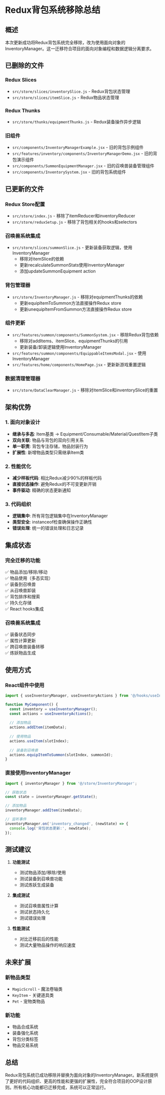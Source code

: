 # Redux背包系统移除总结

## 概述

本次更新成功将Redux背包系统完全移除，改为使用面向对象的InventoryManager。这一迁移符合项目的面向对象编程和数据逻辑分离要求。

## 已删除的文件

### Redux Slices
- `src/store/slices/inventorySlice.js` - Redux背包状态管理
- `src/store/slices/itemSlice.js` - Redux物品状态管理

### Redux Thunks
- `src/store/thunks/equipmentThunks.js` - Redux装备操作异步逻辑

### 旧组件
- `src/components/InventoryManagerExample.jsx` - 旧的背包示例组件
- `src/features/inventory/components/InventoryManagerDemo.jsx` - 旧的背包演示组件
- `src/components/SummonEquipmentManager.jsx` - 旧的召唤兽装备管理组件
- `src/components/InventorySystem.jsx` - 旧的背包系统组件

## 已更新的文件

### Redux Store配置
- `src/store/index.js` - 移除了itemReducer和inventoryReducer
- `src/store/reduxSetup.js` - 移除了背包相关的hooks和selectors

### 召唤兽系统集成
- `src/store/slices/summonSlice.js` - 更新装备获取逻辑，使用InventoryManager
  - 移除对itemSlice的依赖
  - 更新recalculateSummonStats使用InventoryManager
  - 添加updateSummonEquipment action

### 背包管理器
- `src/store/InventoryManager.js` - 移除对equipmentThunks的依赖
  - 更新equipItemToSummon方法直接操作Redux store
  - 更新unequipItemFromSummon方法直接操作Redux store

### 组件更新
- `src/features/summon/components/SummonSystem.jsx` - 移除Redux背包依赖
  - 移除对addItems、itemSlice、equipmentThunks的引用
  - 更新装备/卸装逻辑使用InventoryManager
- `src/features/summon/components/EquippableItemsModal.jsx` - 使用InventoryManager
- `src/features/home/components/HomePage.jsx` - 更新新游戏重置逻辑

### 数据清理管理器
- `src/store/DataClearManager.js` - 移除对itemSlice和inventorySlice的重置

## 架构优势

### 1. 面向对象设计
- **继承与多态**: Item基类 → Equipment/Consumable/Material/QuestItem子类
- **双向关联**: 物品与背包的双向引用关系
- **单一职责**: 背包专注存储，物品封装行为
- **扩展性**: 新增物品类型只需继承Item类

### 2. 性能优化
- **减少样板代码**: 相比Redux减少90%的样板代码
- **直接状态操作**: 避免Redux的不可变更新开销
- **事件驱动**: 精确的状态更新通知

### 3. 代码组织
- **逻辑集中**: 所有背包逻辑集中在InventoryManager
- **类型安全**: instanceof检查确保操作正确性
- **错误处理**: 统一的错误处理和日志记录

## 集成状态

### 完全迁移的功能
✅ 物品添加/移除/移动  
✅ 物品使用（多态实现）  
✅ 装备到召唤兽  
✅ 从召唤兽卸装  
✅ 背包排序和搜索  
✅ 持久化存储  
✅ React hooks集成  

### 召唤兽系统集成
✅ 装备状态同步  
✅ 属性计算更新  
✅ 跨召唤兽装备转移  
✅ 炼妖物品生成  

## 使用方式

### React组件中使用
```javascript
import { useInventoryManager, useInventoryActions } from '@/hooks/useInventoryManager';

function MyComponent() {
  const inventory = useInventoryManager();
  const actions = useInventoryActions();
  
  // 添加物品
  actions.addItem(itemData);
  
  // 使用物品
  actions.useItem(slotIndex);
  
  // 装备到召唤兽
  actions.equipItemToSummon(slotIndex, summonId);
}
```

### 直接使用InventoryManager
```javascript
import { inventoryManager } from '@/store/InventoryManager';

// 获取状态
const state = inventoryManager.getState();

// 添加物品
inventoryManager.addItem(itemData);

// 监听事件
inventoryManager.on('inventory_changed', (newState) => {
  console.log('背包状态更新:', newState);
});
```

## 测试建议

1. **功能测试**
   - 测试物品添加/移除/使用
   - 测试装备到召唤兽功能
   - 测试炼妖生成装备

2. **集成测试**
   - 测试召唤兽属性计算
   - 测试状态持久化
   - 测试错误处理

3. **性能测试**
   - 对比迁移前后的性能
   - 测试大量物品操作的响应速度

## 未来扩展

### 新物品类型
- `MagicScroll` - 魔法卷轴类
- `KeyItem` - 关键道具类
- `Pet` - 宠物类物品

### 新功能
- 物品合成系统
- 装备强化系统
- 背包分类标签
- 物品交易系统

## 总结

Redux背包系统已成功移除并替换为面向对象的InventoryManager。新系统提供了更好的代码组织、更高的性能和更强的扩展性，完全符合项目的OOP设计原则。所有核心功能都已迁移完成，系统可以正常运行。 